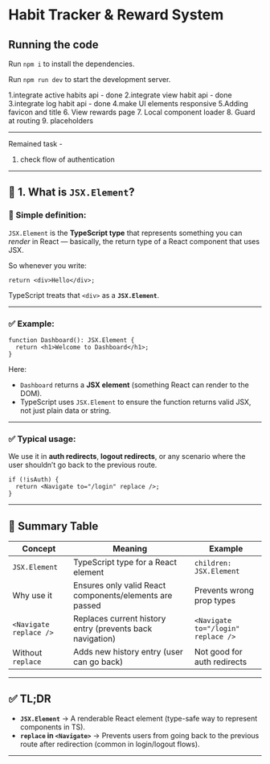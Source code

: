 # Habit Tracker & Reward System

## Running the code

Run `npm i` to install the dependencies.

Run `npm run dev` to start the development server.

1.integrate active habits api - done
2.integrate view habit api - done
3.integrate log habit api - done
4.make UI elements responsive
5.Adding favicon and title 6. View rewards page 7. Local component loader 8. Guard at routing 9. placeholders

---

Remained task -

1. check flow of authentication

---

## 🧩 1. What is `JSX.Element`?

### 🧠 Simple definition:

`JSX.Element` is the **TypeScript type** that represents something you can _render_ in React —
basically, the return type of a React component that uses JSX.

So whenever you write:

```tsx
return <div>Hello</div>;
```

TypeScript treats that `<div>` as a **`JSX.Element`**.

---

### ✅ Example:

```tsx
function Dashboard(): JSX.Element {
  return <h1>Welcome to Dashboard</h1>;
}
```

Here:

- `Dashboard` returns a **JSX element** (something React can render to the DOM).
- TypeScript uses `JSX.Element` to ensure the function returns valid JSX, not just plain data or string.

---

### ✅ Typical usage:

We use it in **auth redirects**, **logout redirects**, or any scenario where the user shouldn’t go back to the previous route.

```tsx
if (!isAuth) {
  return <Navigate to="/login" replace />;
}
```

---

## 🧩 Summary Table

| Concept                | Meaning                                                   | Example                            |
| ---------------------- | --------------------------------------------------------- | ---------------------------------- |
| `JSX.Element`          | TypeScript type for a React element                       | `children: JSX.Element`            |
| Why use it             | Ensures only valid React components/elements are passed   | Prevents wrong prop types          |
| `<Navigate replace />` | Replaces current history entry (prevents back navigation) | `<Navigate to="/login" replace />` |
| Without `replace`      | Adds new history entry (user can go back)                 | Not good for auth redirects        |

---

## ✅ TL;DR

- **`JSX.Element`** → A renderable React element (type-safe way to represent components in TS).
- **`replace` in `<Navigate>`** → Prevents users from going back to the previous route after redirection (common in login/logout flows).

---
